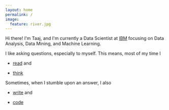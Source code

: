 ```yaml
---
layout: home
permalink: /
image:
  feature: river.jpg
---
```



Hi there! I'm Taaj, and I'm currently a Data Scientist at <a href="https://www.ibm.com/us-en/?ar=1/">IBM</a> focusing on Data Analysis, Data Mining, and Machine Learning.

I like asking questions, especially to myself. This means, most of my time I

* [read](https://www.goodreads.com/user/show/79583019-taaj-cheema) and

* [think](https://taajcheema.github.io/projects/)

Sometimes, when I stumble upon an answer, I also

* [write](https://taajcheema.github.io/research/) and

* [code](https://github.com/taajcheema)
